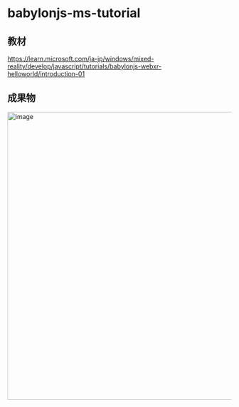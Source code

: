 # babylonjs-ms-tutorial

## 教材
https://learn.microsoft.com/ja-jp/windows/mixed-reality/develop/javascript/tutorials/babylonjs-webxr-helloworld/introduction-01

## 成果物
<img width="646" alt="image" src="https://github.com/t0ottio13/babylonjs-ms-tutorial/assets/61375543/6264184c-d4a1-40d2-b9a5-6db317b03aba">
